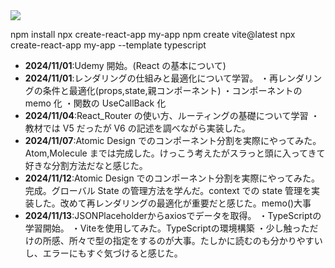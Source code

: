 <img src="https://img.shields.io/badge/-React-20232A?style=for-the-badge&logo=react&logoColor=61DAFB">

 npm install
 npx create-react-app my-app
 npm create vite@latest
 npx create-react-app my-app --template typescript

- **2024/11/01**:Udemy 開始。(React の基本について)
- **2024/11/01**:レンダリングの仕組みと最適化について学習。
  ・再レンダリングの条件と最適化(props,state,親コンポーネント)
  ・コンポーネントの memo 化
  ・関数の UseCallBack 化
- **2024/11/04**:React_Router の使い方、ルーティングの基礎について学習
  ・教材では V5 だったが V6 の記述を調べながら実装した。
- **2024/11/07**:Atomic Design でのコンポーネント分割を実際にやってみた。Atom,Molecule までは完成した。けっこう考えたがスラっと頭に入ってきて好きな分割方法だなと感じた。
- **2024/11/12**:Atomic Design でのコンポーネント分割を実際にやってみた。完成。グローバル State の管理方法を学んだ。context での state 管理を実装した。改めて再レンダリングの最適化が重要だと感じた。memo()大事
- **2024/11/13**:JSONPlaceholderからaxiosでデータを取得。
  ・TypeScriptの学習開始。
  ・Viteを使用してみた。TypeScriptの環境構築
  ・少し触っただけの所感、所々で型の指定をするのが大事。たしかに読むのも分かりやすいし、エラーにもすぐ気づけると感じた。

